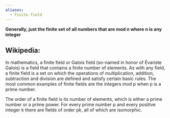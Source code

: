 ```yaml
---
aliases:
  - Finite field
---
```

**Generally, just the finite set of all numbers that are mod n where n is any integer**
## Wikipedia:
In mathematics, a finite field or Galois field (so-named in honor of Évariste Galois) is a field that contains a finite number of elements. As with any field, a finite field is a set on which the operations of multiplication, addition, subtraction and division are defined and satisfy certain basic rules. The most common examples of finite fields are the integers mod p when p is a prime number.

The order of a finite field is its number of elements, which is either a prime number or a prime power. For every prime number p and every positive integer k there are fields of order pk, all of which are isomorphic. 